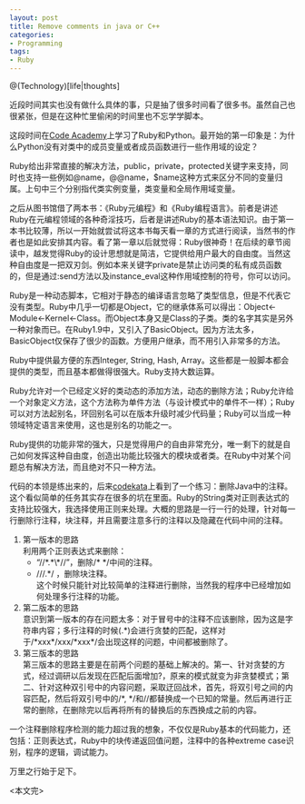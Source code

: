 ```yaml
---
layout: post
title: Remove comments in java or C++
categories:
- Programming
tags:
- Ruby
---
```


@(Technology)[life|thoughts]

近段时间其实也没有做什么具体的事，只是抽了很多时间看了很多书。虽然自己也很紧张，但是在这种忙里偷闲的时间里也不忘学学脚本。

这段时间在<a href="http://www.codeacademy.com" target="_blank">Code Academy</a>上学习了Ruby和Python。最开始的第一印象是：为什么Python没有对类中的成员变量或者成员函数进行一些作用域的设定？

Ruby给出非常直接的解决方法，public，private，protected关键字来支持，同时也支持一些例如@name，@@name，$name这种方式来区分不同的变量归属。上句中三个分别指代类实例变量，类变量和全局作用域变量。

之后从图书馆借了两本书：《Ruby元编程》和《Ruby编程语言》。前者是讲述Ruby在元编程领域的各种奇淫技巧，后者是讲述Ruby的基本语法知识。由于第一本书比较薄，所以一开始就尝试将这本书每天看一章的方式进行阅读，当然书的作者也是如此安排其内容。看了第一章以后就觉得：Ruby很神奇！在后续的章节阅读中，越发觉得Ruby的设计思想就是简洁，它提供给用户最大的自由度。当然这种自由度是一把双刃剑。例如本来关键字private是禁止访问类的私有成员函数的，但是通过:send方法以及instance_eval这种作用域控制的符号，你可以访问。

Ruby是一种动态脚本，它相对于静态的编译语言忽略了类型信息，但是不代表它没有类型。Ruby中几乎一切都是Object，它的继承体系可以得出：Object<-Module<-Kernel<-Class。而Object本身又是Class的子类。类的名字其实是另外一种对象而已。在Ruby1.9中，又引入了BasicObject。因为方法太多，BasicObject仅保存了很少的函数。方便用户继承，而不用引入非常多的方法。

Ruby中提供最方便的东西Integer, String, Hash, Array。这些都是一般脚本都会提供的类型，而且基本都做得很强大。Ruby支持大数运算。

Ruby允许对一个已经定义好的类动态的添加方法，动态的删除方法；Ruby允许给一个对象定义方法，这个方法称为单件方法（与设计模式中的单件不一样）；Ruby可以对方法起别名，环回别名可以在版本升级时减少代码量；Ruby可以当成一种领域特定语言来使用，这也是别名的功能之一。

Ruby提供的功能非常的强大，只是觉得用户的自由非常充分，唯一剩下的就是自己如何发挥这种自由度，创造出功能比较强大的模块或者类。在Ruby中对某个问题总有解决方法，而且绝对不只一种方法。

代码的本领是练出来的，后来<a href="http://www.codekata.com" target="_blank">codekata</a>上看到了一个练习：删除Java中的注释。这个看似简单的任务其实存在很多的坑在里面。Ruby的String类对正则表达式的支持比较强大，我选择使用正则来处理。大概的思路是一行一行的处理，针对每一行删除行注释，块注释，并且需要注意多行的注释以及隐藏在代码中间的注释。

1. 第一版本的思路  
利用两个正则表达式来删除：  
	+ “/\/\*.\*\\\*\//”，删除/\* \*/中间的注释。  
	+ /\/\/.\*/ ，删除块注释。  
这个时候只能针对比较简单的注释进行删除，当然我的程序中已经增加如何处理多行注释的功能。  
2. 第二版本的思路  
意识到第一版本的存在问题太多：对于冒号中的注释不应该删除，因为这是字符串内容；多行注释的时候(.\*)会进行贪婪的匹配，这样对于/\*xxx\*/xxx/\*xxx\*/会出现这样的问题，中间都被删除了。  
3. 第三版本的思路  
第三版本的思路主要是在前两个问题的基础上解决的。第一、针对贪婪的方式，经过调研以后发现在匹配后面增加?，原来的模式就变为非贪婪模式；第二、针对这种双引号中的内容问题，采取迂回战术，首先，将双引号之间的内容匹配，然后将双引号中的/\*, \*/和//都替换成一个已知的常量。然后再进行正常的删除，在删除完以后再将所有的替换后的东西换成之前的内容。  

一个注释删除程序检测的能力超过我的想象，不仅仅是Ruby基本的代码能力，还包括：正则表达式，Ruby中的块传递返回值问题，注释中的各种extreme case识别，程序的逻辑，调试能力。  

万里之行始于足下。

<本文完\>


